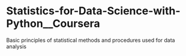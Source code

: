 # Statistics-for-Data-Science-with-Python__Coursera
Basic principles of statistical methods and procedures used for data analysis
